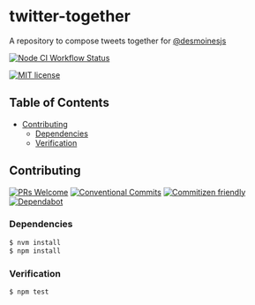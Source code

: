 # twitter-together

A repository to compose tweets together for [@desmoinesjs](https://twitter.com/desmoinesjs)

<!--status-badges start -->

[![Node CI Workflow Status][github-actions-ci-badge]][github-actions-ci-link]

<!--status-badges end -->

<!--consumer-badges start -->

[![MIT license][license-badge]][license-link]

<!--consumer-badges end -->

## Table of Contents

* [Contributing](#contributing)
  * [Dependencies](#dependencies)
  * [Verification](#verification)

## Contributing

<!--contribution-badges start -->

[![PRs Welcome][PRs-badge]][PRs-link]
[![Conventional Commits][commit-convention-badge]][commit-convention-link]
[![Commitizen friendly][commitizen-badge]][commitizen-link]
[![Dependabot][dependabot-badge]][dependabot-link]

<!--contribution-badges end -->

### Dependencies

```sh
$ nvm install
$ npm install
```

### Verification

```sh
$ npm test
```

[PRs-link]: http://makeapullrequest.com

[PRs-badge]: https://img.shields.io/badge/PRs-welcome-brightgreen.svg

[commit-convention-link]: https://conventionalcommits.org

[commit-convention-badge]: https://img.shields.io/badge/Conventional%20Commits-1.0.0-yellow.svg

[commitizen-link]: http://commitizen.github.io/cz-cli/

[commitizen-badge]: https://img.shields.io/badge/commitizen-friendly-brightgreen.svg

[dependabot-link]: https://dependabot.com/

[dependabot-badge]: https://badgen.net/dependabot/dsmjs/twitter-together/?icon=dependabot

[github-actions-ci-link]: https://github.com/dsmjs/twitter-together/actions?query=workflow%3A%22Node.js+CI%22+branch%3Amaster

[github-actions-ci-badge]: https://github.com/dsmjs/twitter-together/workflows/Node.js%20CI/badge.svg

[license-link]: LICENSE

[license-badge]: https://img.shields.io/github/license/dsmjs/twitter-together.svg
